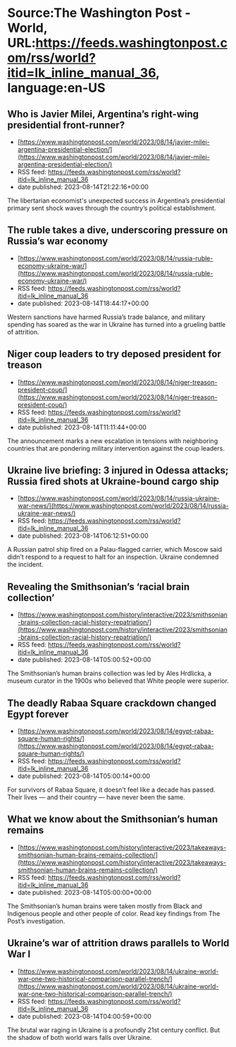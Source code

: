 # Source:The Washington Post - World, URL:https://feeds.washingtonpost.com/rss/world?itid=lk_inline_manual_36, language:en-US

## Who is Javier Milei, Argentina’s right-wing presidential front-runner?
 - [https://www.washingtonpost.com/world/2023/08/14/javier-milei-argentina-presidential-election/](https://www.washingtonpost.com/world/2023/08/14/javier-milei-argentina-presidential-election/)
 - RSS feed: https://feeds.washingtonpost.com/rss/world?itid=lk_inline_manual_36
 - date published: 2023-08-14T21:22:16+00:00

The libertarian economist's unexpected success in Argentina’s presidential primary sent shock waves through the country’s political establishment.

## The ruble takes a dive, underscoring pressure on Russia’s war economy
 - [https://www.washingtonpost.com/world/2023/08/14/russia-ruble-economy-ukraine-war/](https://www.washingtonpost.com/world/2023/08/14/russia-ruble-economy-ukraine-war/)
 - RSS feed: https://feeds.washingtonpost.com/rss/world?itid=lk_inline_manual_36
 - date published: 2023-08-14T18:44:17+00:00

Western sanctions have harmed Russia’s trade balance, and military spending has soared as the war in Ukraine has turned into a grueling battle of attrition.

## Niger coup leaders to try deposed president for treason
 - [https://www.washingtonpost.com/world/2023/08/14/niger-treason-president-coup/](https://www.washingtonpost.com/world/2023/08/14/niger-treason-president-coup/)
 - RSS feed: https://feeds.washingtonpost.com/rss/world?itid=lk_inline_manual_36
 - date published: 2023-08-14T11:11:44+00:00

The announcement marks a new escalation in tensions with neighboring countries that are pondering military intervention against the coup leaders.

## Ukraine live briefing: 3 injured in Odessa attacks; Russia fired shots at Ukraine-bound cargo ship
 - [https://www.washingtonpost.com/world/2023/08/14/russia-ukraine-war-news/](https://www.washingtonpost.com/world/2023/08/14/russia-ukraine-war-news/)
 - RSS feed: https://feeds.washingtonpost.com/rss/world?itid=lk_inline_manual_36
 - date published: 2023-08-14T06:12:51+00:00

A Russian patrol ship fired on a Palau-flagged carrier, which Moscow said didn’t respond to a request to halt for an inspection. Ukraine condemned the incident.

## Revealing the Smithsonian’s ‘racial brain collection’
 - [https://www.washingtonpost.com/history/interactive/2023/smithsonian-brains-collection-racial-history-repatriation/](https://www.washingtonpost.com/history/interactive/2023/smithsonian-brains-collection-racial-history-repatriation/)
 - RSS feed: https://feeds.washingtonpost.com/rss/world?itid=lk_inline_manual_36
 - date published: 2023-08-14T05:00:52+00:00

The Smithsonian’s human brains collection was led by Ales Hrdlicka, a museum curator in the 1900s who believed that White people were superior.

## The deadly Rabaa Square crackdown changed Egypt forever
 - [https://www.washingtonpost.com/world/2023/08/14/egypt-rabaa-square-human-rights/](https://www.washingtonpost.com/world/2023/08/14/egypt-rabaa-square-human-rights/)
 - RSS feed: https://feeds.washingtonpost.com/rss/world?itid=lk_inline_manual_36
 - date published: 2023-08-14T05:00:14+00:00

For survivors of Rabaa Square, it doesn’t feel like a decade has passed. Their lives — and their country — have never been the same.

## What we know about the Smithsonian’s human remains
 - [https://www.washingtonpost.com/history/interactive/2023/takeaways-smithsonian-human-brains-remains-collection/](https://www.washingtonpost.com/history/interactive/2023/takeaways-smithsonian-human-brains-remains-collection/)
 - RSS feed: https://feeds.washingtonpost.com/rss/world?itid=lk_inline_manual_36
 - date published: 2023-08-14T05:00:00+00:00

The Smithsonian’s human brains were taken mostly from Black and Indigenous people and other people of color. Read key findings from The Post’s investigation.

## Ukraine’s war of attrition draws parallels to World War I
 - [https://www.washingtonpost.com/world/2023/08/14/ukraine-world-war-one-two-historical-comparison-parallel-trench/](https://www.washingtonpost.com/world/2023/08/14/ukraine-world-war-one-two-historical-comparison-parallel-trench/)
 - RSS feed: https://feeds.washingtonpost.com/rss/world?itid=lk_inline_manual_36
 - date published: 2023-08-14T04:00:59+00:00

The brutal war raging in Ukraine is a profoundly 21st century conflict. But the shadow of both world wars falls over Ukraine.

